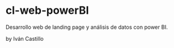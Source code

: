 # cl-web-powerBI
Desarrollo web de landing page y análisis de datos con power BI.

by Iván Castillo

